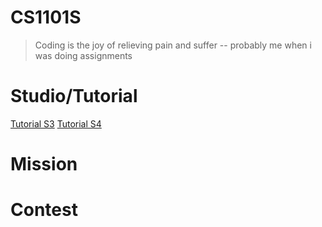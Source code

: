# CS1101S
> Coding is the joy of relieving pain and suffer -- probably me when i was doing assignments

# Studio/Tutorial
[Tutorial S3](CS1010S/studio3_inclass.js)
[Tutorial S4]()

# Mission

# Contest
